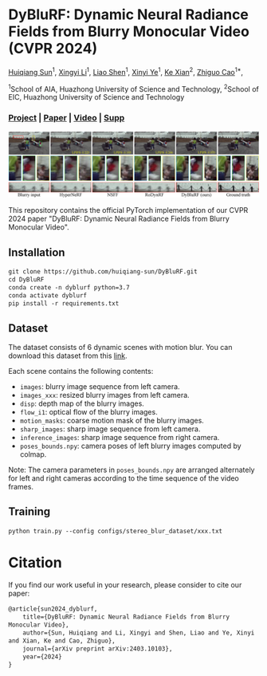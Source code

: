 # DyBluRF: Dynamic Neural Radiance Fields from Blurry Monocular Video (CVPR 2024)
[Huiqiang Sun](https://huiqiang-sun.github.io/)<sup>1</sup>,
[Xingyi Li](https://xingyi-li.github.io/)<sup>1</sup>,
[Liao Shen](https://leoshen917.github.io/)<sup>1</sup>,
[Xinyi Ye](https://scholar.google.com/citations?hl=en&user=g_Y0w7MAAAAJ)<sup>1</sup>,
[Ke Xian](https://kexianhust.github.io/)<sup>2</sup>,
[Zhiguo Cao](http://english.aia.hust.edu.cn/info/1085/1528.htm)<sup>1*</sup>,

<sup>1</sup>School of AIA, Huazhong University of Science and Technology, <sup>2</sup>School of EIC, Huazhong University of Science and Technology

### [Project](https://huiqiang-sun.github.io/dyblurf) | [Paper](https://arxiv.org/abs/2403.10103) | [Video](https://www.youtube.com/watch?v=0cwJyDC40vw) | [Supp](https://arxiv.org/abs/2403.10103)

![Teaser image](assets/fig1.png)

This repository contains the official PyTorch implementation of our CVPR 2024 paper "DyBluRF: Dynamic Neural Radiance Fields from Blurry Monocular Video".

## Installation
```
git clone https://github.com/huiqiang-sun/DyBluRF.git
cd DyBluRF
conda create -n dyblurf python=3.7
conda activate dyblurf
pip install -r requirements.txt
```

## Dataset
The dataset consists of 6 dynamic scenes with motion blur. You can download this dataset from this [link](https://drive.google.com/file/d/1atju4_3GGEvAEb7nGNKwjX9c8DN8jWiv/view?usp=drive_link).

Each scene contains the following contents:
- `images`: blurry image sequence from left camera.
- `images_xxx`: resized blurry images from left camera.
- `disp`: depth map of the blurry images.
- `flow_i1`: optical flow of the blurry images.
- `motion_masks`: coarse motion mask of the blurry images.
- `sharp_images`: sharp image sequence from left camera.
- `inference_images`: sharp image sequence from right camera.
- `poses_bounds.npy`: camera poses of left blurry images computed by colmap.

Note: The camera parameters in `poses_bounds.npy` are arranged alternately for left and right cameras according to the time sequence of the video frames.

## Training
```
python train.py --config configs/stereo_blur_dataset/xxx.txt
```

# Citation
If you find our work useful in your research, please consider to cite our paper:
```
@article{sun2024_dyblurf,
    title={DyBluRF: Dynamic Neural Radiance Fields from Blurry Monocular Video},
    author={Sun, Huiqiang and Li, Xingyi and Shen, Liao and Ye, Xinyi and Xian, Ke and Cao, Zhiguo},
    journal={arXiv preprint arXiv:2403.10103},
    year={2024}
}
```
